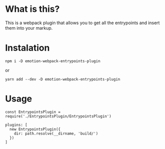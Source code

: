 # What is this?

This is a webpack plugin that allows you to get all the entrypoints and insert them into your markup.

# Instalation

`npm i -D emotion-webpack-entrypoints-plugin`

or

`yarn add --dev -D emotion-webpack-entrypoints-plugin`

# Usage

```
const EntrypointsPlugin = require('./EntrypointsPlugin/EntrypointsPlugin')

plugins: [
  new EntrypointsPlugin({
    dir: path.resolve(__dirname, 'build/')
  })
]
```